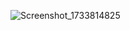 ![Screenshot_1733814825](https://github.com/user-attachments/assets/d1b780ba-177c-41e2-a802-c4dad4c27fd3)

